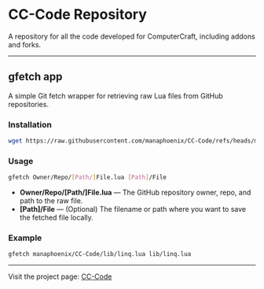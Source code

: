 # CC-Code Repository

A repository for all the code developed for ComputerCraft, including addons and forks.

---

## gfetch app

A simple Git fetch wrapper for retrieving raw Lua files from GitHub repositories.

### Installation

```bash
wget https://raw.githubusercontent.com/manaphoenix/CC-Code/refs/heads/main/apps/gfetch.lua apps/gfetch.lua
````

### Usage

```bash
gfetch Owner/Repo/[Path/]File.lua [Path]/File
```

* **Owner/Repo/\[Path/]File.lua** — The GitHub repository owner, repo, and path to the raw file.
* **\[Path]/File** — (Optional) The filename or path where you want to save the fetched file locally.

### Example

```bash
gfetch manaphoenix/CC-Code/lib/linq.lua lib/linq.lua
```

---

Visit the project page: [CC-Code](https://manaphoenix.github.io/CC-Code/)
